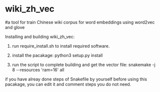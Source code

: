 # wiki_zh_vec
#a tool for train Chinese wiki corpus for word embeddings using word2vec and glove

Installing and building wiki_zh_vec:
1. run require_install.sh to install required software.

2. install the pacakage: python3 setup.py install

3. run the script to complete building and get the vector file: snakemake -j 8 --resources 'ram=16' all

if you have alreay done steps of Snakefile by yourself before using this pacakage, you can edit  it and comment steps you do not need.
